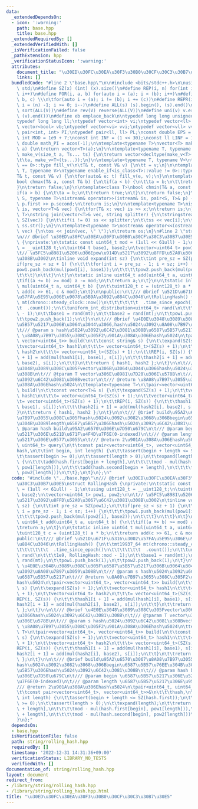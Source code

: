 ```yaml
---
data:
  _extendedDependsOn:
  - icon: ':warning:'
    path: base.hpp
    title: base.hpp
  _extendedRequiredBy: []
  _extendedVerifiedWith: []
  _isVerificationFailed: false
  _pathExtension: hpp
  _verificationStatusIcon: ':warning:'
  attributes:
    document_title: "\u30ED\u30FC\u30EA\u30F3\u30B0\u30CF\u30C3\u30B7\u30E5"
    links: []
  bundledCode: "#line 2 \"base.hpp\"\n\n#include <bits/stdc++.h>\n\nusing namespace\
    \ std;\n#define SZ(x) (int) (x).size()\n#define REP(i, n) for(int i = 0; i < (n);\
    \ i++)\n#define FOR(i, a, b) for(auto i = (a); i < (b); i++)\n#define For(i, a,\
    \ b, c) \\\n\tfor(auto i = (a); i != (b); i += (c))\n#define REPR(i, n) for(auto\
    \ i = (n) -1; i >= 0; i--)\n#define ALL(s) (s).begin(), (s).end()\n#define so(V)\
    \ sort(ALL(V))\n#define rev(V) reverse(ALL(V))\n#define uni(v) v.erase(unique(ALL(v)),\
    \ (v).end())\n#define eb emplace_back\n\ntypedef long long unsigned int llu;\n\
    typedef long long ll;\ntypedef vector<int> vi;\ntypedef vector<ll> vll;\ntypedef\
    \ vector<bool> vb;\ntypedef vector<vi> vvi;\ntypedef vector<vll> vvll;\ntypedef\
    \ pair<int, int> PI;\ntypedef pair<ll, ll> PL;\nconst double EPS = 1e-9;\nconst\
    \ int MOD = 1e9 + 7;\nconst int INF = (1 << 30);\nconst ll LINF = 1e18;\nconst\
    \ double math_PI = acos(-1);\n\ntemplate<typename T>\nvector<T> make_v(size_t\
    \ a) {\n\treturn vector<T>(a);\n}\n\ntemplate<typename T, typename... Ts>\nauto\
    \ make_v(size_t a, Ts... ts) {\n\treturn vector<decltype(make_v<T>(ts...))>(\n\
    \t\ta, make_v<T>(ts...));\n}\n\ntemplate<typename T, typename V>\ntypename enable_if<is_class<T>::value\
    \ == 0>::type fill_v(\n\tT& t, const V& v) {\n\tt = v;\n}\n\ntemplate<typename\
    \ T, typename V>\ntypename enable_if<is_class<T>::value != 0>::type fill_v(\n\t\
    T& t, const V& v) {\n\tfor(auto& e: t) fill_v(e, v);\n}\n\ntemplate<class T>\n\
    bool chmax(T& a, const T& b) {\n\tif(a < b) {\n\t\ta = b;\n\t\treturn true;\n\t\
    }\n\treturn false;\n}\n\ntemplate<class T>\nbool chmin(T& a, const T& b) {\n\t\
    if(a > b) {\n\t\ta = b;\n\t\treturn true;\n\t}\n\treturn false;\n}\n\ntemplate<typename\
    \ S, typename T>\nistream& operator>>(istream& is, pair<S, T>& p) {\n\tcin >>\
    \ p.first >> p.second;\n\treturn is;\n}\n\ntemplate<typename T>\nistream& operator>>(istream&\
    \ is, vector<T>& vec) {\n\tfor(T& x: vec) is >> x;\n\treturn is;\n}\n\ntemplate<typename\
    \ T>\nstring join(vector<T>& vec, string splitter) {\n\tstringstream ss;\n\tREP(i,\
    \ SZ(vec)) {\n\t\tif(i != 0) ss << splitter;\n\t\tss << vec[i];\n\t}\n\treturn\
    \ ss.str();\n}\n\ntemplate<typename T>\nostream& operator<<(ostream& os, vector<T>&\
    \ vec) {\n\tos << join(vec, \" \");\n\treturn os;\n}\n#line 2 \"string/rolling_hash.hpp\"\
    \n/// @brief \u30ED\u30FC\u30EA\u30F3\u30B0\u30CF\u30C3\u30B7\u30E5\nstruct RollingHash\
    \ {\nprivate:\n\tstatic const uint64_t mod = (1ull << 61ull) - 1;\n\tusing uint128_t\
    \ = __uint128_t;\n\tuint64_t base1, base2;\n\tvector<uint64_t> pow1, pow2;\n\n\
    \t// \u5FC5\u8981\u5206\u306Epow\u914D\u5217\u3092\u8FFD\u52A0\u3067\u6C42\u3081\
    \u308B\u3002\n\tinline void expand(int sz) {\n\t\tint pre_sz = SZ(pow1);\n\t\t\
    if(pre_sz < sz + 1) {\n\t\t\tfor(int i = pre_sz - 1; i < sz; i++) {\n\t\t\t\t\
    pow1.push_back(mul(pow1[i], base1));\n\t\t\t\tpow2.push_back(mul(pow2[i], base2));\n\
    \t\t\t}\n\t\t}\n\t}\n\tstatic inline uint64_t add(uint64_t a, uint64_t b) {\n\t\
    \tif((a += b) >= mod) a -= mod;\n\t\treturn a;\n\t}\n\n\tstatic inline uint64_t\
    \ mul(uint64_t a, uint64_t b) {\n\t\tuint128_t c = (uint128_t) a * b;\n\t\treturn\
    \ add(c >> 61, c & mod);\n\t}\n\npublic:\n\t/// @brief \u521D\u671F\u5316\u3002\
    \u57FA\u5E95\u306E\u9078\u5B9A\u3092\u884C\u3046\n\tRollingHash() {\n\t\tmt19937_64\
    \ mt(chrono::steady_clock::now()\n\t\t\t\t\t\t  .time_since_epoch()\n\t\t\t\t\t\
    \t  .count());\n\t\tuniform_int_distribution<uint64_t> rand(\n\t\t\t1e9, RollingHash::mod\
    \ - 1);\n\t\tbase1 = rand(mt);\n\t\tbase2 = rand(mt);\n\t\tpow1.push_back(1);\n\
    \t\tpow2.push_back(1);\n\t}\n\n\t/// @brief \u4E0E\u3048\u3089\u308C\u305F\u6587\
    \u5B57\u5217\u306B\u3064\u3044\u3066,hash\u5024\u3092\u8A08\u7B97\u3059\u308B\n\
    \t/// @param s hash\u5024\u3092\u6C42\u3081\u308B\u6587\u5B57\u5217\n\t/// @return\
    \ \u8A08\u7B97\u3055\u308C\u305F2\u901A\u308A\u306Ehash\u5024\n\tpair<vector<uint64_t>,\
    \ vector<uint64_t>> build(\n\t\tconst string& s) {\n\t\texpand(SZ(s) + 1);\n\t\
    \tvector<uint64_t> hash1\n\t\t\t= vector<uint64_t>(SZ(s) + 1);\n\t\tvector<uint64_t>\
    \ hash2\n\t\t\t= vector<uint64_t>(SZ(s) + 1);\n\t\tREP(i, SZ(s)) {\n\t\t\thash1[i\
    \ + 1] = add(mul(hash1[i], base1), s[i]);\n\t\t\thash2[i + 1] = add(mul(hash2[i],\
    \ base2), s[i]);\n\t\t}\n\t\treturn { hash1, hash2 };\n\t}\n\n\t/// @brief \u4E0E\
    \u3048\u3089\u308C\u305Fvector\u306B\u3064\u3044\u3066hash\u5024\u3092\u6C42\u3081\
    \u308B\n\t/// @tparam T vector\u306E\u8981\u7D20\u306E\u578B\n\t/// @param s hash\u5024\
    \u3092\u6C42\u3081\u308Bvector\n\t/// @return \u8A08\u7B97\u3055\u308C\u305F2\u901A\
    \u308A\u306Ehash\u5024\n\ttemplate<typename T>\n\tpair<vector<uint64_t>, vector<uint64_t>>\
    \ build(\n\t\tconst vector<T>& s) {\n\t\texpand(SZ(s) + 1);\n\t\tvector<uint64_t>\
    \ hash1\n\t\t\t= vector<uint64_t>(SZ(s) + 1);\n\t\tvector<uint64_t> hash2\n\t\t\
    \t= vector<uint64_t>(SZ(s) + 1);\n\t\tREP(i, SZ(s)) {\n\t\t\thash1[i + 1] = add(mul(hash1[i],\
    \ base1), s[i]);\n\t\t\thash2[i + 1] = add(mul(hash2[i], base2), s[i]);\n\t\t\
    }\n\t\treturn { hash1, hash2 };\n\t}\n\n\t/// @brief build\u95A2\u6570\u3067\u8A08\
    \u7B97\u3055\u308C\u305Fhash\u5024\u3092\u3082\u3068\u306Bbegin\u6587\u5B57\u76EE\
    \u304B\u3089length\u6587\u5B57\u306Ehash\u5024\u3092\u6C42\u3081\u308B\n\t///\
    \ @param hash build\u95A2\u6570\u306E\u7D50\u679C\n\t/// @param begin \u6587\u5B57\
    \u5217\u306E\u521D\u671F\u4F4D\u7F6E(0-indexed)\n\t/// @param length \u6587\u5B57\
    \u5217\u306E\u9577\u3055\n\t/// @return 2\u901A\u308A\u306Ehash\u5024\n\tpair<uint64_t,\
    \ uint64_t> query(\n\t\tconst pair<vector<uint64_t>, vector<uint64_t>>&\n\t\t\t\
    hash,\n\t\tint begin, int length) {\n\t\tassert(begin + length <= SZ(hash.first));\n\
    \t\tassert(begin >= 0);\n\t\tassert(length > 0);\n\t\texpand(length);\n\t\treturn\
    \ {\n\t\t\tadd(hash.first[begin + length],\n\t\t\t\tmod - mul(hash.first[begin],\
    \ pow1[length])),\n\t\t\tadd(hash.second[begin + length],\n\t\t\t\tmod - mul(hash.second[begin],\
    \ pow2[length]))\n\t\t};\n\t}\n};\n"
  code: "#include \"../base.hpp\"\n/// @brief \u30ED\u30FC\u30EA\u30F3\u30B0\u30CF\
    \u30C3\u30B7\u30E5\nstruct RollingHash {\nprivate:\n\tstatic const uint64_t mod\
    \ = (1ull << 61ull) - 1;\n\tusing uint128_t = __uint128_t;\n\tuint64_t base1,\
    \ base2;\n\tvector<uint64_t> pow1, pow2;\n\n\t// \u5FC5\u8981\u5206\u306Epow\u914D\
    \u5217\u3092\u8FFD\u52A0\u3067\u6C42\u3081\u308B\u3002\n\tinline void expand(int\
    \ sz) {\n\t\tint pre_sz = SZ(pow1);\n\t\tif(pre_sz < sz + 1) {\n\t\t\tfor(int\
    \ i = pre_sz - 1; i < sz; i++) {\n\t\t\t\tpow1.push_back(mul(pow1[i], base1));\n\
    \t\t\t\tpow2.push_back(mul(pow2[i], base2));\n\t\t\t}\n\t\t}\n\t}\n\tstatic inline\
    \ uint64_t add(uint64_t a, uint64_t b) {\n\t\tif((a += b) >= mod) a -= mod;\n\t\
    \treturn a;\n\t}\n\n\tstatic inline uint64_t mul(uint64_t a, uint64_t b) {\n\t\
    \tuint128_t c = (uint128_t) a * b;\n\t\treturn add(c >> 61, c & mod);\n\t}\n\n\
    public:\n\t/// @brief \u521D\u671F\u5316\u3002\u57FA\u5E95\u306E\u9078\u5B9A\u3092\
    \u884C\u3046\n\tRollingHash() {\n\t\tmt19937_64 mt(chrono::steady_clock::now()\n\
    \t\t\t\t\t\t  .time_since_epoch()\n\t\t\t\t\t\t  .count());\n\t\tuniform_int_distribution<uint64_t>\
    \ rand(\n\t\t\t1e9, RollingHash::mod - 1);\n\t\tbase1 = rand(mt);\n\t\tbase2 =\
    \ rand(mt);\n\t\tpow1.push_back(1);\n\t\tpow2.push_back(1);\n\t}\n\n\t/// @brief\
    \ \u4E0E\u3048\u3089\u308C\u305F\u6587\u5B57\u5217\u306B\u3064\u3044\u3066,hash\u5024\
    \u3092\u8A08\u7B97\u3059\u308B\n\t/// @param s hash\u5024\u3092\u6C42\u3081\u308B\
    \u6587\u5B57\u5217\n\t/// @return \u8A08\u7B97\u3055\u308C\u305F2\u901A\u308A\u306E\
    hash\u5024\n\tpair<vector<uint64_t>, vector<uint64_t>> build(\n\t\tconst string&\
    \ s) {\n\t\texpand(SZ(s) + 1);\n\t\tvector<uint64_t> hash1\n\t\t\t= vector<uint64_t>(SZ(s)\
    \ + 1);\n\t\tvector<uint64_t> hash2\n\t\t\t= vector<uint64_t>(SZ(s) + 1);\n\t\t\
    REP(i, SZ(s)) {\n\t\t\thash1[i + 1] = add(mul(hash1[i], base1), s[i]);\n\t\t\t\
    hash2[i + 1] = add(mul(hash2[i], base2), s[i]);\n\t\t}\n\t\treturn { hash1, hash2\
    \ };\n\t}\n\n\t/// @brief \u4E0E\u3048\u3089\u308C\u305Fvector\u306B\u3064\u3044\
    \u3066hash\u5024\u3092\u6C42\u3081\u308B\n\t/// @tparam T vector\u306E\u8981\u7D20\
    \u306E\u578B\n\t/// @param s hash\u5024\u3092\u6C42\u3081\u308Bvector\n\t/// @return\
    \ \u8A08\u7B97\u3055\u308C\u305F2\u901A\u308A\u306Ehash\u5024\n\ttemplate<typename\
    \ T>\n\tpair<vector<uint64_t>, vector<uint64_t>> build(\n\t\tconst vector<T>&\
    \ s) {\n\t\texpand(SZ(s) + 1);\n\t\tvector<uint64_t> hash1\n\t\t\t= vector<uint64_t>(SZ(s)\
    \ + 1);\n\t\tvector<uint64_t> hash2\n\t\t\t= vector<uint64_t>(SZ(s) + 1);\n\t\t\
    REP(i, SZ(s)) {\n\t\t\thash1[i + 1] = add(mul(hash1[i], base1), s[i]);\n\t\t\t\
    hash2[i + 1] = add(mul(hash2[i], base2), s[i]);\n\t\t}\n\t\treturn { hash1, hash2\
    \ };\n\t}\n\n\t/// @brief build\u95A2\u6570\u3067\u8A08\u7B97\u3055\u308C\u305F\
    hash\u5024\u3092\u3082\u3068\u306Bbegin\u6587\u5B57\u76EE\u304B\u3089length\u6587\
    \u5B57\u306Ehash\u5024\u3092\u6C42\u3081\u308B\n\t/// @param hash build\u95A2\u6570\
    \u306E\u7D50\u679C\n\t/// @param begin \u6587\u5B57\u5217\u306E\u521D\u671F\u4F4D\
    \u7F6E(0-indexed)\n\t/// @param length \u6587\u5B57\u5217\u306E\u9577\u3055\n\t\
    /// @return 2\u901A\u308A\u306Ehash\u5024\n\tpair<uint64_t, uint64_t> query(\n\
    \t\tconst pair<vector<uint64_t>, vector<uint64_t>>&\n\t\t\thash,\n\t\tint begin,\
    \ int length) {\n\t\tassert(begin + length <= SZ(hash.first));\n\t\tassert(begin\
    \ >= 0);\n\t\tassert(length > 0);\n\t\texpand(length);\n\t\treturn {\n\t\t\tadd(hash.first[begin\
    \ + length],\n\t\t\t\tmod - mul(hash.first[begin], pow1[length])),\n\t\t\tadd(hash.second[begin\
    \ + length],\n\t\t\t\tmod - mul(hash.second[begin], pow2[length]))\n\t\t};\n\t\
    }\n};"
  dependsOn:
  - base.hpp
  isVerificationFile: false
  path: string/rolling_hash.hpp
  requiredBy: []
  timestamp: '2022-12-31 14:31:36+09:00'
  verificationStatus: LIBRARY_NO_TESTS
  verifiedWith: []
documentation_of: string/rolling_hash.hpp
layout: document
redirect_from:
- /library/string/rolling_hash.hpp
- /library/string/rolling_hash.hpp.html
title: "\u30ED\u30FC\u30EA\u30F3\u30B0\u30CF\u30C3\u30B7\u30E5"
---
```

